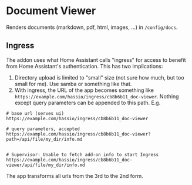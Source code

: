 # Document Viewer

Renders documents (markdown, pdf, html, images, ...) in `/config/docs`.

## Ingress

The addon uses what Home Assistant calls "ingress" for access to benefit from Home Assistant's authentication. This has two implications:

1. Directory upload is limited to "small" size (not sure how much, but too small for me). Use samba or something like that.
2. With ingress, the URL of the app becomes something like `https://example.com/hassio/ingress/cb8b6b11_doc-viewer`. Nothing except query parameters can be appended to this path. E.g.

```http
# base url (serves ui)
https://example.com/hassio/ingress/cb8b6b11_doc-viewer  

# query parameters, accepted
https://example.com/hassio/ingress/cb8b6b11_doc-viewer?path=/api/file/my_dir/info.md


# Supervisor: Unable to fetch add-on info to start Ingress
https://example.com/hassio/ingress/cb8b6b11_doc-viewer/api/file/my_dir/info.md    
```

The app transforms all urls from the 3rd to the 2nd form.
